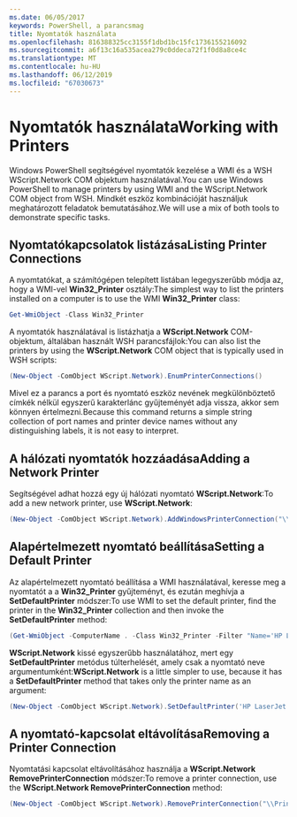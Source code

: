 ```yaml
---
ms.date: 06/05/2017
keywords: PowerShell, a parancsmag
title: Nyomtatók használata
ms.openlocfilehash: 816388325cc3155f1dbd1bc15fc1736155216092
ms.sourcegitcommit: a6f13c16a535acea279c0ddeca72f1f0d8a8ce4c
ms.translationtype: MT
ms.contentlocale: hu-HU
ms.lasthandoff: 06/12/2019
ms.locfileid: "67030673"
---
```

# <a name="working-with-printers"></a><span data-ttu-id="c951c-103">Nyomtatók használata</span><span class="sxs-lookup"><span data-stu-id="c951c-103">Working with Printers</span></span>

<span data-ttu-id="c951c-104">Windows PowerShell segítségével nyomtatók kezelése a WMI és a WSH WScript.Network COM objektum használatával.</span><span class="sxs-lookup"><span data-stu-id="c951c-104">You can use Windows PowerShell to manage printers by using WMI and the WScript.Network COM object from WSH.</span></span> <span data-ttu-id="c951c-105">Mindkét eszköz kombinációját használjuk meghatározott feladatok bemutatásához.</span><span class="sxs-lookup"><span data-stu-id="c951c-105">We will use a mix of both tools to demonstrate specific tasks.</span></span>

## <a name="listing-printer-connections"></a><span data-ttu-id="c951c-106">Nyomtatókapcsolatok listázása</span><span class="sxs-lookup"><span data-stu-id="c951c-106">Listing Printer Connections</span></span>

<span data-ttu-id="c951c-107">A nyomtatókat, a számítógépen telepített listában legegyszerűbb módja az, hogy a WMI-vel **Win32_Printer** osztály:</span><span class="sxs-lookup"><span data-stu-id="c951c-107">The simplest way to list the printers installed on a computer is to use the WMI **Win32_Printer** class:</span></span>

```powershell
Get-WmiObject -Class Win32_Printer
```

<span data-ttu-id="c951c-108">A nyomtatók használatával is listázhatja a **WScript.Network** COM-objektum, általában használt WSH parancsfájlok:</span><span class="sxs-lookup"><span data-stu-id="c951c-108">You can also list the printers by using the **WScript.Network** COM object that is typically used in WSH scripts:</span></span>

```powershell
(New-Object -ComObject WScript.Network).EnumPrinterConnections()
```

<span data-ttu-id="c951c-109">Mivel ez a parancs a port és nyomtató eszköz nevének megkülönböztető címkék nélkül egyszerű karakterlánc gyűjteményét adja vissza, akkor sem könnyen értelmezni.</span><span class="sxs-lookup"><span data-stu-id="c951c-109">Because this command returns a simple string collection of port names and printer device names without any distinguishing labels, it is not easy to interpret.</span></span>

## <a name="adding-a-network-printer"></a><span data-ttu-id="c951c-110">A hálózati nyomtatók hozzáadása</span><span class="sxs-lookup"><span data-stu-id="c951c-110">Adding a Network Printer</span></span>

<span data-ttu-id="c951c-111">Segítségével adhat hozzá egy új hálózati nyomtató **WScript.Network**:</span><span class="sxs-lookup"><span data-stu-id="c951c-111">To add a new network printer, use **WScript.Network**:</span></span>

```powershell
(New-Object -ComObject WScript.Network).AddWindowsPrinterConnection("\\Printserver01\Xerox5")
```

## <a name="setting-a-default-printer"></a><span data-ttu-id="c951c-112">Alapértelmezett nyomtató beállítása</span><span class="sxs-lookup"><span data-stu-id="c951c-112">Setting a Default Printer</span></span>

<span data-ttu-id="c951c-113">Az alapértelmezett nyomtató beállítása a WMI használatával, keresse meg a nyomtatót a a **Win32_Printer** gyűjteményt, és ezután meghívja a **SetDefaultPrinter** módszer:</span><span class="sxs-lookup"><span data-stu-id="c951c-113">To use WMI to set the default printer, find the printer in the **Win32_Printer** collection and then invoke the **SetDefaultPrinter** method:</span></span>

```powershell
(Get-WmiObject -ComputerName . -Class Win32_Printer -Filter "Name='HP LaserJet 5Si'").SetDefaultPrinter()
```

<span data-ttu-id="c951c-114">**WScript.Network** kissé egyszerűbb használatához, mert egy **SetDefaultPrinter** metódus túlterhelését, amely csak a nyomtató neve argumentumként:</span><span class="sxs-lookup"><span data-stu-id="c951c-114">**WScript.Network** is a little simpler to use, because it has a **SetDefaultPrinter** method that takes only the printer name as an argument:</span></span>

```powershell
(New-Object -ComObject WScript.Network).SetDefaultPrinter('HP LaserJet 5Si')
```

## <a name="removing-a-printer-connection"></a><span data-ttu-id="c951c-115">A nyomtató-kapcsolat eltávolítása</span><span class="sxs-lookup"><span data-stu-id="c951c-115">Removing a Printer Connection</span></span>

<span data-ttu-id="c951c-116">Nyomtatási kapcsolat eltávolításához használja a **WScript.Network RemovePrinterConnection** módszer:</span><span class="sxs-lookup"><span data-stu-id="c951c-116">To remove a printer connection, use the **WScript.Network RemovePrinterConnection** method:</span></span>

```powershell
(New-Object -ComObject WScript.Network).RemovePrinterConnection("\\Printserver01\Xerox5")
```
